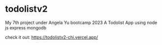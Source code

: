 # todolistv2
My 7th project under Angela Yu bootcamp 2023
A Todolist App using node js express mongodb

check it out: https://todolistv2-chi.vercel.app/

